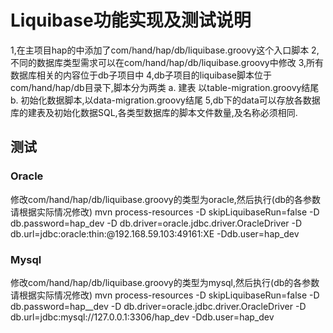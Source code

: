 # Liquibase功能实现及测试说明

1,在主项目hap的中添加了com/hand/hap/db/liquibase.groovy这个入口脚本
2,不同的数据库类型需求可以在com/hand/hap/db/liquibase.groovy中修改
3,所有数据库相关的内容位于db子项目中
4,db子项目的liquibase脚本位于com/hand/hap/db目录下,脚本分为两类
    a. 建表 以table-migration.groovy结尾
    b. 初始化数据脚本,以data-migration.groovy结尾
5,db下的data可以存放各数据库的建表及初始化数据SQL,各类型数据库的脚本文件数量,及名称必须相同.


## 测试

### Oracle

修改com/hand/hap/db/liquibase.groovy的类型为oracle,然后执行(db的各参数请根据实际情况修改)
mvn process-resources -D skipLiquibaseRun=false -D db.password=hap_dev -D db.driver=oracle.jdbc.driver.OracleDriver  -D db.url=jdbc:oracle:thin:@192.168.59.103:49161:XE -Ddb.user=hap_dev

### Mysql

修改com/hand/hap/db/liquibase.groovy的类型为mysql,然后执行(db的各参数请根据实际情况修改)
mvn process-resources -D skipLiquibaseRun=false -D db.password=hap__dev -D db.driver=oracle.jdbc.driver.OracleDriver  -D db.url=jdbc:mysql://127.0.0.1:3306/hap_dev -Ddb.user=hap_dev  
